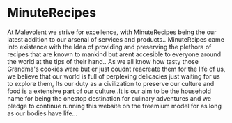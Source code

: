 # MinuteRecipes

At Malevolent we strive for excellence, with MinuteRecipes being the our latest addition to our arsenal of services and products..
MinuteRcipes came into existence with the Idea of providing and preserving the plethora of recipes that are known to mankind but arent accesible to everyone around the world at the tips of their hand..
As we all know how  tasty those Grandma's cookies were but  er just coudnt reacreate them for the life of us, we believe that our world is full  of perplexing delicacies just waiting for us to explore them, Its our duty as a civilization to preserve our culture and food is a extensive part of our culture..It is our aim to be the household name for being the onestop destination for culinary adventures and we pledge to continue running this website on the freemium model for as long as our bodies have life...
